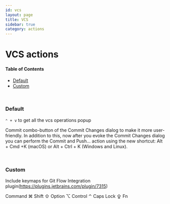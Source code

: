 ```yaml
---
id: vcs
layout: page
title: VCS
sidebar: true
category: actions
---
```


# VCS actions

#### Table of Contents

- [Default](#default)
- [Custom](#custom)

<br>

### Default

`⌃ + v` to get all the vcs operations popup


Commit combo-button of the Commit Changes dialog to make it more user-friendly. In addition to this, now after you evoke the Commit Changes dialog you can perform the Commit and Push… action using the new shortcut: Alt + Cmd +K (macOS) or Alt + Ctrl + K (Windows and Linux).

<br>

### Custom


Include keymaps for Git Flow Integration plugin(https://plugins.jetbrains.com/plugin/7315)




Command ⌘
Shift ⇧
Option ⌥
Control ⌃
Caps Lock ⇪
Fn
